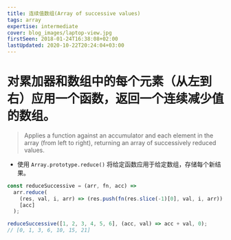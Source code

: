 ```yaml
---
title: 连续值数组(Array of successive values)
tags: array
expertise: intermediate
cover: blog_images/laptop-view.jpg
firstSeen: 2018-01-24T16:38:08+02:00
lastUpdated: 2020-10-22T20:24:04+03:00
---
```


# 对累加器和数组中的每个元素（从左到右）应用一个函数，返回一个连续减少值的数组。
> Applies a function against an accumulator and each element in the array (from left to right), returning an array of successively reduced values.

- 使用 `Array.prototype.reduce()` 将给定函数应用于给定数组，存储每个新结果。

```js
const reduceSuccessive = (arr, fn, acc) =>
  arr.reduce(
    (res, val, i, arr) => (res.push(fn(res.slice(-1)[0], val, i, arr)), res),
    [acc]
  );
```

```js
reduceSuccessive([1, 2, 3, 4, 5, 6], (acc, val) => acc + val, 0);
// [0, 1, 3, 6, 10, 15, 21]
```
